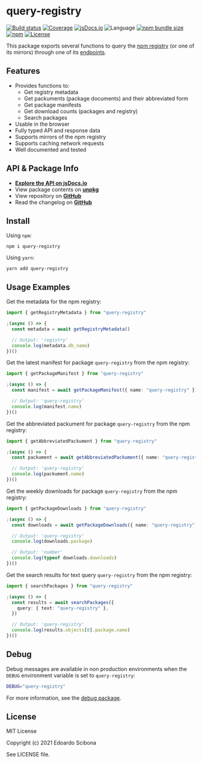 # query-registry

[![Build status](https://img.shields.io/github/actions/workflow/status/velut/node-query-registry/main.yml?branch=main)](https://github.com/velut/node-query-registry/actions?query=workflow%3ACI)
[![Coverage](https://img.shields.io/codecov/c/gh/velut/node-query-registry)](https://codecov.io/gh/velut/node-query-registry)
[![jsDocs.io](https://img.shields.io/badge/jsDocs.io-reference-blue)](https://www.jsdocs.io/package/query-registry)
![Language](https://img.shields.io/github/languages/top/velut/node-query-registry)
[![npm bundle size](https://img.shields.io/bundlephobia/min/query-registry)](https://bundlephobia.com/result?p=query-registry)
[![npm](https://img.shields.io/npm/v/query-registry)](https://www.npmjs.com/package/query-registry)
[![License](https://img.shields.io/github/license/velut/node-query-registry)](https://github.com/velut/node-query-registry/blob/main/LICENSE)

This package exports several functions to query the [npm registry](https://www.npmjs.com) (or one of its mirrors) through one of its [endpoints](https://github.com/npm/registry/blob/master/docs/REGISTRY-API.md).

## Features

- Provides functions to:
  - Get registry metadata
  - Get packuments (package documents) and their abbreviated form
  - Get package manifests
  - Get download counts (packages and registry)
  - Search packages
- Usable in the browser
- Fully typed API and response data
- Supports mirrors of the npm registry
- Supports caching network requests
- Well documented and tested

## API & Package Info

- [**Explore the API on jsDocs.io**](https://www.jsdocs.io/package/query-registry)
- View package contents on [**unpkg**](https://unpkg.com/query-registry/)
- View repository on [**GitHub**](https://github.com/velut/node-query-registry)
- Read the changelog on [**GitHub**](https://github.com/velut/node-query-registry/blob/main/CHANGELOG.md)

## Install

Using `npm`:

```
npm i query-registry
```

Using `yarn`:

```
yarn add query-registry
```

## Usage Examples

Get the metadata for the npm registry:

```typescript
import { getRegistryMetadata } from "query-registry"

;(async () => {
  const metadata = await getRegistryMetadata()

  // Output: 'registry'
  console.log(metadata.db_name)
})()
```

Get the latest manifest for package `query-registry` from the npm registry:

```typescript
import { getPackageManifest } from "query-registry"

;(async () => {
  const manifest = await getPackageManifest({ name: "query-registry" })

  // Output: 'query-registry'
  console.log(manifest.name)
})()
```

Get the abbreviated packument for package `query-registry` from the npm registry:

```typescript
import { getAbbreviatedPackument } from "query-registry"

;(async () => {
  const packument = await getAbbreviatedPackument({ name: "query-registry" })

  // Output: 'query-registry'
  console.log(packument.name)
})()
```

Get the weekly downloads for package `query-registry` from the npm registry:

```typescript
import { getPackageDownloads } from "query-registry"

;(async () => {
  const downloads = await getPackageDownloads({ name: "query-registry" })

  // Output: 'query-registry'
  console.log(downloads.package)

  // Output: 'number'
  console.log(typeof downloads.downloads)
})()
```

Get the search results for text query `query-registry` from the npm registry:

```typescript
import { searchPackages } from "query-registry"

;(async () => {
  const results = await searchPackages({
    query: { text: "query-registry" },
  })

  // Output: 'query-registry'
  console.log(results.objects[0].package.name)
})()
```

## Debug

Debug messages are available in non production environments when the `DEBUG` environment variable is set to `query-registry`:

```bash
DEBUG="query-registry"
```

For more information, see the [debug package](https://www.npmjs.com/package/debug).

## License

MIT License

Copyright (c) 2021 Edoardo Scibona

See LICENSE file.
